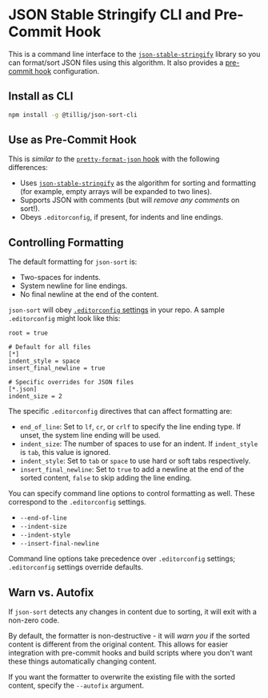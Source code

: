 # JSON Stable Stringify CLI and Pre-Commit Hook

This is a command line interface to the [`json-stable-stringify`](https://github.com/ljharb/json-stable-stringify) library so you can format/sort JSON files using this algorithm. It also provides a [pre-commit hook](https://pre-commit.com) configuration.

## Install as CLI

```sh
npm install -g @tillig/json-sort-cli
```

## Use as Pre-Commit Hook

This is _similar to_ the [`pretty-format-json` hook](https://github.com/pre-commit/pre-commit-hooks/blob/main/pre_commit_hooks/pretty_format_json.py) with the following differences:

- Uses [`json-stable-stringify`](https://github.com/ljharb/json-stable-stringify) as the algorithm for sorting and formatting (for example, empty arrays will be expanded to two lines).
- Supports JSON with comments (but will _remove any comments_ on sort!).
- Obeys `.editorconfig`, if present, for indents and line endings.

## Controlling Formatting

The default formatting for `json-sort` is:

- Two-spaces for indents.
- System newline for line endings.
- No final newline at the end of the content.

`json-sort` will obey [`.editorconfig` settings](https://editorconfig.org/) in your repo. A sample `.editorconfig` might look like this:

```text
root = true

# Default for all files
[*]
indent_style = space
insert_final_newline = true

# Specific overrides for JSON files
[*.json]
indent_size = 2
```

The specific `.editorconfig` directives that can affect formatting are:

- `end_of_line`: Set to `lf`, `cr`, or `crlf` to specify the line ending type. If unset, the system line ending will be used.
- `indent_size`: The number of spaces to use for an indent. If `indent_style` is `tab`, this value is ignored.
- `indent_style`: Set to `tab` or `space` to use hard or soft tabs respectively.
- `insert_final_newline`: Set to `true` to add a newline at the end of the sorted content, `false` to skip adding the line ending.

You can specify command line options to control formatting as well. These correspond to the `.editorconfig` settings.

- `--end-of-line`
- `--indent-size`
- `--indent-style`
- `--insert-final-newline`

Command line options take precedence over `.editorconfig` settings; `.editorconfig` settings override defaults.

## Warn vs. Autofix

If `json-sort` detects any changes in content due to sorting, it will exit with a non-zero code.

By default, the formatter is non-destructive - it will _warn you_ if the sorted content is different from the original content. This allows for easier integration with pre-commit hooks and build scripts where you don't want these things automatically changing content.

If you want the formatter to overwrite the existing file with the sorted content, specify the `--autofix` argument.
